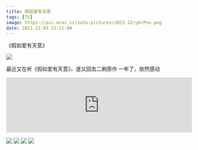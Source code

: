 ```yaml
---
title: 假如爱有天意
tags: [TV]
image: https://pic.mcac.cc/soto-pictures/2021-12/y6rPnu.png
date: 2021-12-03 22:11:00
---
```

《假如爱有天意》


![](https://pic.mcac.cc/soto-pictures/2021-12/PocBU6.jpeg)

最近又在听《假如爱有天意》，遂又回去二刷原作
一年了，依然感动


<iframe allow="autoplay *; encrypted-media *; fullscreen *" frameborder="0" height="150" style="width:100%;max-width:660px;overflow:hidden;background:transparent;" sandbox="allow-forms allow-popups allow-same-origin allow-scripts allow-storage-access-by-user-activation allow-top-navigation-by-user-activation" src="https://embed.music.apple.com/cn/album/%EB%B9%97%EC%86%8D%EC%97%90%EC%84%9C/461697110?i=461698089&l=en"></iframe>

![](https://pic.mcac.cc/soto-pictures/2021-12/b5aerz.png)
![](https://pic.mcac.cc/soto-pictures/2021-12/akXFgz.png)
![](https://pic.mcac.cc/soto-pictures/2021-12/AakrPd.png)
![](https://pic.mcac.cc/soto-pictures/2021-12/qdDRVn.png)

